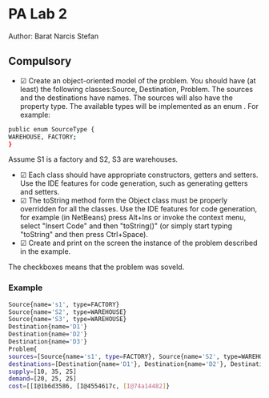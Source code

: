 # PA Lab 2

Author: Barat Narcis Stefan

## Compulsory

 - &#9745; Create an object-oriented model of the problem. You should have (at least) the following classes:Source, Destination, Problem.
    The sources and the destinations have names. The sources will also have the property type. The available types will be implemented as an enum . For example:

```bash
public enum SourceType {
WAREHOUSE, FACTORY;
}
```
Assume S1 is a factory and S2, S3 are warehouses.
 - &#9745; Each class should have appropriate constructors, getters and setters.
Use the IDE features for code generation, such as generating getters and setters.
 - &#9745; The toString method form the Object class must be properly overridden for all the classes.
Use the IDE features for code generation, for example (in NetBeans) press Alt+Ins or invoke the context menu, select "Insert Code" and then "toString()" (or simply start typing "toString" and then press Ctrl+Space).
 - &#9745; Create and print on the screen the instance of the problem described in the example.

The checkboxes means that the problem was soveld.

### Example
```bash
Source{name='s1', type=FACTORY}
Source{name='S2', type=WAREHOUSE}
Source{name='S3', type=WAREHOUSE}
Destination{name='D1'}
Destination{name='D2'}
Destination{name='D3'}
Problem{
sources=[Source{name='s1', type=FACTORY}, Source{name='S2', type=WAREHOUSE}, Source{name='S3', type=WAREHOUSE}]
destinations=[Destination{name='D1'}, Destination{name='D2'}, Destination{name='D3'}]
supply=[10, 35, 25]
demand=[20, 25, 25]
cost=[[I@1b6d3586, [I@4554617c, [I@74a14482]}
```